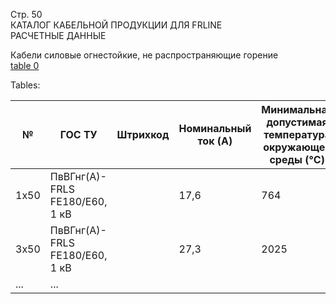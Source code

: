 Стр. 50  
КАТАЛОГ КАБЕЛЬНОЙ ПРОДУКЦИИ ДЛЯ FRLINE  
РАСЧЕТНЫЕ ДАННЫЕ  

Кабели силовые огнестойкие, не распространяющие горение  
[table 0](#afe0663e-addb-4328-af7f-5ac51b97b58d)

Tables:

| № | ГОС ТУ | Штрихкод | Номинальный ток (A) | Минимальная допустимая температура окружающей среды (°C) | Максимальное рабочее напряжение (kV) |
|---|--------|---------|----------------------|---------------------------------------------|----------------------------|
| 1х50 | ПвВГнг(А)-FRLS FE180/E60, 1 кВ |       | 17,6 | 764 | 1                                                                 |
| 3х50 | ПвВГнг(А)-FRLS FE180/E60, 1 кВ |       | 27,3 | 2025 | 1                                                                 |
| ... | ...     |         |           |          |      |        |
